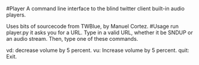 #Player
A command line interface to the blind twitter client built-in audio players.

Uses bits of sourcecode from TWBlue, by Manuel Cortez.
#Usage
run player.py
it asks you for a URL. Type in a valid URL, whether it be SNDUP or an audio stream.
Then, type one of these commands.

vd: decrease volume by 5 percent.
vu: Increase volume by 5 percent.
quit: Exit.